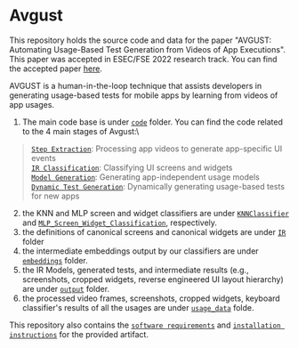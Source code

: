# Avgust
This repository holds the source code and data for the paper "AVGUST: Automating Usage-Based Test Generation from Videos of App Executions". This paper was accepted in ESEC/FSE 2022 research track. You can find the accepted paper [here](https://github.com/SageSELab/Avgust/blob/main/paper.pdf).

AVGUST is a human-in-the-loop technique that assists developers in generating usage-based tests for mobile apps by learning from videos of app usages.

1. The main code base is under [`code`](https://github.com/SageSELab/Avgust/tree/main/code) folder. You can find the code related to the 4 main stages of Avgust:\
>[`Step Extraction`](https://github.com/SageSELab/Avgust/tree/main/code/1_step_extraction): Processing app videos to generate app-specific UI events\
[`IR Classification`](https://github.com/SageSELab/Avgust/tree/main/code/2_ir_classification): Classifying UI screens and widgets\
[`Model Generation`](https://github.com/SageSELab/Avgust/tree/main/code/3_model_generation): Generating app-independent usage models\
[`Dynamic Test Generation`](https://github.com/SageSELab/Avgust/tree/main/code/4_dynamic_generation): Dynamically generating usage-based tests for new apps

2. the KNN and MLP screen and widget classifiers are under [`KNNClassifier`](https://github.com/SageSELab/Avgust/tree/main/KNNClassifier) and [`MLP_Screen_Widget_Classification`](https://github.com/SageSELab/Avgust/tree/main/MLP_Screen_Widget_Classification), respectively.
3. the definitions of canonical screens and canonical widgets are under [`IR`](https://github.com/SageSELab/Avgust/tree/main/IR) folder
4. the intermediate embeddings output by our classifiers are under [`embeddings`](https://github.com/SageSELab/Avgust/tree/main/embeddings) folder.
5. the IR Models, generated tests, and intermediate results (e.g., screenshots, cropped widgets, reverse engineered UI layout hierarchy) are under [`output`](https://github.com/SageSELab/Avgust/tree/main/output/models) folder.
6. the processed video frames, screenshots, cropped widgets, keyboard classifier's results of all the usages are under [`usage_data`](https://github.com/SageSELab/Avgust/tree/main/usage_data) folde.

This repository also contains the [`software requirements`](https://github.com/SageSELab/Avgust/blob/main/REQUIREMENTS-mac.txt) and [`installation instructions`](https://github.com/SageSELab/Avgust/blob/main/INSTALL.md) for the provided artifact.

